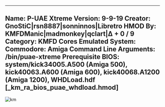 -----------------------
Name: P-UAE Xtreme
Version: 9-9-19
Creator: GnoStiC|rsn8887|sonninnos|Libretro
HMOD By: KMFDManic|madmonkey|qclart|∆ + 0 / 9
Category: KMFD Cores
Emulated System: Commodore: Amiga
Command Line Arguments: /bin/puae-xtreme
Prerequisite BIOS: system/kick34005.A500 (Amiga 500), kick40063.A600 (Amiga 600), kick40068.A1200 (Amiga 1200), WHDLoad.hdf [_km_ra_bios_puae_whdload.hmod]
-----------------------
![km](https://i.imgur.com/wAmnkCX.png)
